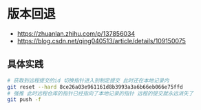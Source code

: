 # 版本回退

- https://zhuanlan.zhihu.com/p/137856034
- https://blog.csdn.net/qing040513/article/details/109150075

## 具体实践

```bash
# 获取到远程提交的id 切换指针进入到制定提交 此时还在本地记录内
git reset --hard 8ce26a03e961161d8b3993a3a6b66eb066e75ffd
# 强推 此时远程仓库的指针已经指向了本地记录的指针 远程的提交就永远消失了
git push -f
```
